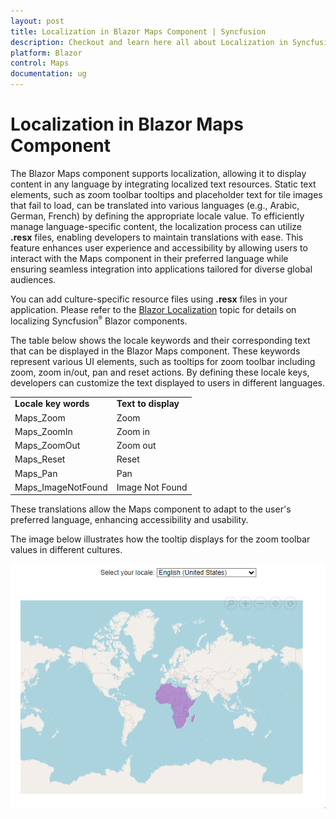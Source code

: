 ```yaml
---
layout: post
title: Localization in Blazor Maps Component | Syncfusion
description: Checkout and learn here all about Localization in Syncfusion Blazor Maps component and much more details.
platform: Blazor
control: Maps
documentation: ug
---
```


# Localization in Blazor Maps Component

The Blazor Maps component supports localization, allowing it to display content in any language by integrating localized text resources. Static text elements, such as zoom toolbar tooltips and placeholder text for tile images that fail to load, can be translated into various languages (e.g., Arabic, German, French) by defining the appropriate locale value. To efficiently manage language-specific content, the localization process can utilize **.resx** files, enabling developers to maintain translations with ease. This feature enhances user experience and accessibility by allowing users to interact with the Maps component in their preferred language while ensuring seamless integration into applications tailored for diverse global audiences.

You can add culture-specific resource files using **.resx** files in your application. Please refer to the [Blazor Localization](https://blazor.syncfusion.com/documentation/common/localization) topic for details on localizing Syncfusion<sup style="font-size:70%">&reg;</sup> Blazor components.

The table below shows the locale keywords and their corresponding text that can be displayed in the Blazor Maps component. These keywords represent various UI elements, such as tooltips for zoom toolbar including zoom, zoom in/out, pan and reset actions. By defining these locale keys, developers can customize the text displayed to users in different languages. 

<table>
<tr>
<td><b>Locale key words</b></td>
<td><b>Text to display</b></td>
</tr>
<tr>
<td>Maps_Zoom</td>
<td>Zoom</td>
</tr>
<tr>
<td>Maps_ZoomIn</td>
<td>Zoom in</td>
</tr>
<tr>
<td>Maps_ZoomOut</td>
<td>Zoom out</td>
</tr>
<tr>
<td>Maps_Reset</td>
<td>Reset</td>
</tr>
<tr>
<td>Maps_Pan</td>
<td>Pan</td>
</tr>
<tr>
<td>Maps_ImageNotFound</td>
<td>Image Not Found</td>
</tr>
</table>

These translations allow the Maps component to adapt to the user's preferred language, enhancing accessibility and usability.

The image below illustrates how the tooltip displays for the zoom toolbar values in different cultures.

![Blazor Maps with Localization](./images/Localization/blazor-maps-zoom-toolbar-tooltip-with-localization.gif)



